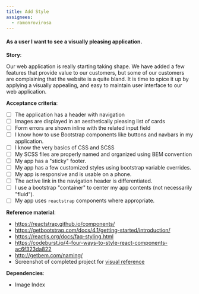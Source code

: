 ```yaml
---
title: Add Style
assignees:
  - ramonrovirosa
---
```


#### As a user I want to see a visually pleasing application.

__Story__:

Our web application is really starting taking shape. We have added a few
features that provide value to our customers, but some of our customers are
complaining that the website is a quite bland. It is time to spice it up by
applying a visually appealing, and easy to maintain user interface to our web
application.

__Acceptance criteria__:
- [ ] The application has a header with navigation
- [ ] Images are displayed in an aesthetically pleasing list of cards
- [ ] Form errors are shown inline with the related input field
- [ ] I know how to use Bootstrap components like buttons and navbars in my
  application.
- [ ] I know the very basics of CSS and SCSS
- [ ] My SCSS files are properly named and organized using BEM convention
- [ ] My app has a "sticky" footer.
- [ ] My app has a few customized styles using bootstrap variable overrides.
- [ ] My app is responsive and is usable on a phone.
- [ ] The active link in the navigation header is differentiated.
- [ ] I use a bootstrap "container" to center my app contents (not necessarily "fluid").
- [ ] My app uses `reactstrap` components where appropriate.

__Reference material__:
- https://reactstrap.github.io/components/
- https://getbootstrap.com/docs/4.1/getting-started/introduction/
- https://reactjs.org/docs/faq-styling.html
- https://codeburst.io/4-four-ways-to-style-react-components-ac6f323da822
- http://getbem.com/naming/
- Screenshot of completed project for <a href="../images/completed-screenshot.png" target="_blank">visual reference</a>

__Dependencies__:
- Image Index
